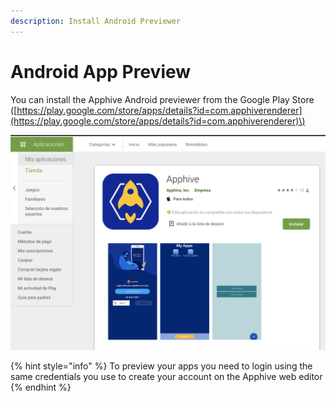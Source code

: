 ```yaml
---
description: Install Android Previewer
---
```


# Android App Preview

You can install the Apphive Android previewer from the Google Play Store \([https://play.google.com/store/apps/details?id=com.apphiverenderer](https://play.google.com/store/apps/details?id=com.apphiverenderer)\)

![](../.gitbook/assets/captura-de-pantalla-2020-02-03-a-la-s-22.41.46.png)

{% hint style="info" %}
To preview your apps you need to login using the same credentials you use to create your account on the Apphive web editor
{% endhint %}



